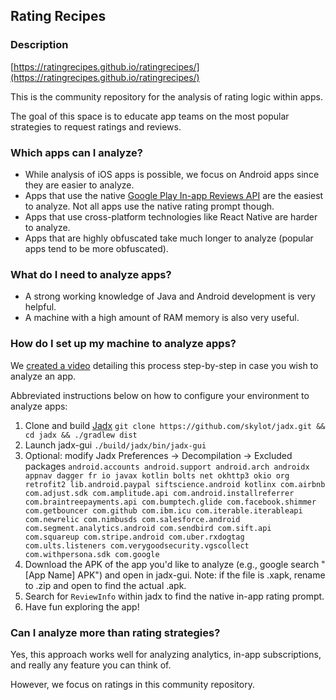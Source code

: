 ## Rating Recipes

### Description

[https://ratingrecipes.github.io/ratingrecipes/](https://ratingrecipes.github.io/ratingrecipes/)

This is the community repository for the analysis of rating logic within apps.

The goal of this space is to educate app teams on the most popular strategies to request ratings and reviews.

### Which apps can I analyze?

* While analysis of iOS apps is possible, we focus on Android apps since they are easier to analyze.
* Apps that use the native [Google Play In-app Reviews API](https://developer.android.com/guide/playcore/in-app-review) are the easiest to analyze. Not all apps use the native rating prompt though.
* Apps that use cross-platform technologies like React Native are harder to analyze.
* Apps that are highly obfuscated take much longer to analyze (popular apps tend to be more obfuscated).

### What do I need to analyze apps?

* A strong working knowledge of Java and Android development is very helpful.
* A machine with a high amount of RAM memory is also very useful.

### How do I set up my machine to analyze apps?

We [created a video](https://www.youtube.com/watch?v=Egxv9xWN988) detailing this process step-by-step in case you wish to analyze an app.

Abbreviated instructions below on how to configure your environment to analyze apps:

1. Clone and build [Jadx](https://github.com/skylot/jadx) `git clone https://github.com/skylot/jadx.git && cd jadx && ./gradlew dist`
1. Launch jadx-gui `./build/jadx/bin/jadx-gui`
1. Optional: modify Jadx Preferences -> Decompilation -> Excluded packages `android.accounts android.support android.arch androidx appnav dagger fr io javax kotlin bolts net okhttp3 okio org retrofit2 lib.android.paypal siftscience.android kotlinx com.airbnb com.adjust.sdk com.amplitude.api com.android.installreferrer com.braintreepayments.api com.bumptech.glide com.facebook.shimmer com.getbouncer com.github com.ibm.icu com.iterable.iterableapi com.newrelic com.nimbusds com.salesforce.android com.segment.analytics.android com.sendbird com.sift.api com.squareup com.stripe.android com.uber.rxdogtag com.ults.listeners com.verygoodsecurity.vgscollect com.withpersona.sdk com.google`
1. Download the APK of the app you'd like to analyze (e.g., google search "[App Name] APK") and open in jadx-gui. Note: if the file is .xapk, rename to .zip and open to find the actual .apk.
1. Search for `ReviewInfo` within jadx to find the native in-app rating prompt.
1. Have fun exploring the app!

### Can I analyze more than rating strategies?

Yes, this approach works well for analyzing analytics, in-app subscriptions, and really any feature you can think of.

However, we focus on ratings in this community repository.
